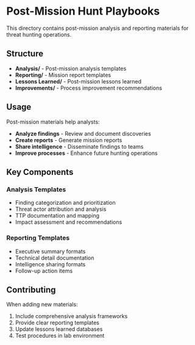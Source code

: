 # Post-Mission Hunt Playbooks

This directory contains post-mission analysis and reporting materials for threat hunting operations.

## Structure

- **Analysis/** - Post-mission analysis templates
- **Reporting/** - Mission report templates
- **Lessons Learned/** - Post-mission lessons learned
- **Improvements/** - Process improvement recommendations

## Usage

Post-mission materials help analysts:
- **Analyze findings** - Review and document discoveries
- **Create reports** - Generate mission reports
- **Share intelligence** - Disseminate findings to teams
- **Improve processes** - Enhance future hunting operations

## Key Components

### Analysis Templates
- Finding categorization and prioritization
- Threat actor attribution and analysis
- TTP documentation and mapping
- Impact assessment and recommendations

### Reporting Templates
- Executive summary formats
- Technical detail documentation
- Intelligence sharing formats
- Follow-up action items

## Contributing

When adding new materials:
1. Include comprehensive analysis frameworks
2. Provide clear reporting templates
3. Update lessons learned databases
4. Test procedures in lab environment
